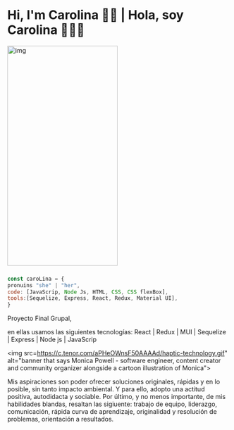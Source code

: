 # Hi, I'm Carolina 👋🏾  | Hola, soy Carolina 👩🏾‍💻

<img src="https://1.bp.blogspot.com/-EfardbC1fSQ/XpzA2hy_w7I/AAAAAAABAT0/5Uiuw0YyouY6B6SrBv5VKFnLg4cwjnFPQCNcBGAsYHQ/s1600/pixton-avatar-cuerpo-entero.png" alt='img' width='250x' height='500x'>

### 
```js
const caroLina = {
pronuins "she" | "her",
code: [JavaScrip, Node Js, HTML, CSS, CSS flexBox],
tools:[Sequelize, Express, React, Redux, Material UI],
}
```
<!--

### You can find me | Puedes encontrarme � 
#
Luego de estudiar dos ingenierías (Civil e Industrial), me di cuenta que mis búsquedas laborales no se relacionaban con éstas carreras. 
Entre las cosas que más me motivaron a inclinarme al mundo tech, además de ser fascinante la cantidad de aristas en las que uno se puede desempeñar, es la posibilidad de trabajar remoto, por objetivos o proyectos, entre otras ventajas.
Encontrarme con Henry y a la carrera de  fullstack developer, y luego recibirme de ello, en tiempos  inimaginables para mí, me cambiaron los paradigmas y los intereses, que se veían tan lejanos cuando frecuentaba la universidad tradicional. 
El mundo del desarrollo web me es sorprendente, y es por ello que estoy en constante formación acerca de tecnologías que más me impactaron, y que conocí en las dos instancias evaluativas durante el bootcamp de  henry 
 -- > Proyecto Individual integrador, con una SPA 
 --> Proyecto Final Grupal, 

en ellas usamos las siguientes tecnologías:
React | Redux | MUI | Sequelize | Express | Node js | JavaScrip

<img src=https://c.tenor.com/aPHeOWnsF50AAAAd/haptic-technology.gif" alt="banner that says Monica Powell - software engineer, content creator and community organizer alongside a cartoon illustration of Monica">

Mis aspiraciones son poder ofrecer soluciones originales, rápidas y en lo posible, sin tanto impacto ambiental. Y para ello, adopto una actitud positiva, autodidacta y sociable. 
Por último, y no menos importante, de mis habilidades blandas, resaltan las sigiuente: trabajo de equipo, liderazgo, comunicación, rápida curva de aprendizaje, originalidad y resolución de problemas, orientación a resultados.

<!--
**Ccarit0/ccarit0** is a ✨ _special_ ✨ repository because its `README.md` (this file) appears on your GitHub profile.

Here are some ideas to get you started:

- 🔭 I’m currently working on ...
- 🌱 I’m currently learning ...
- 👯 I’m looking to collaborate on ...
- 🤔 I’m looking for help with ...
- 💬 Ask me about ...
- 📫 How to reach me: ...
- 😄 Pronouns: ...
- ⚡ Fun fact: ...
-->
